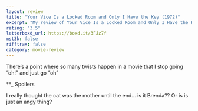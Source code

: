 ```yaml
---
layout: review
title: "Your Vice Is a Locked Room and Only I Have the Key (1972)"
excerpt: "My review of Your Vice Is a Locked Room and Only I Have the Key (1972)"
rating: "3.5"
letterboxd_url: https://boxd.it/3FJz7f
mst3k: false
rifftrax: false
category: movie-review
---
```


There’s a point where so many twists happen in a movie that I stop going “oh!” and just go “oh”

\*\*\_ Spoilers

I really thought the cat was the mother until the end… is it Brenda?? Or is is just an angy thing?
